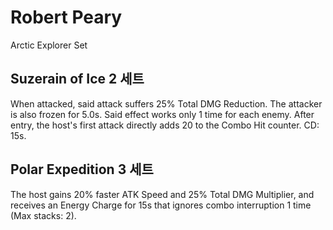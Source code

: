 # Robert Peary

Arctic Explorer Set

## Suzerain of Ice 2 세트

When attacked, said attack suffers 25% Total DMG Reduction. The attacker is also frozen for 5.0s. Said effect works only 1 time for each enemy. After entry, the host's first attack directly adds 20 to the Combo Hit counter. CD: 15s.

## Polar Expedition 3 세트

The host gains 20% faster ATK Speed and 25% Total DMG Multiplier, and receives an Energy Charge for 15s that ignores combo interruption 1 time (Max stacks: 2).

